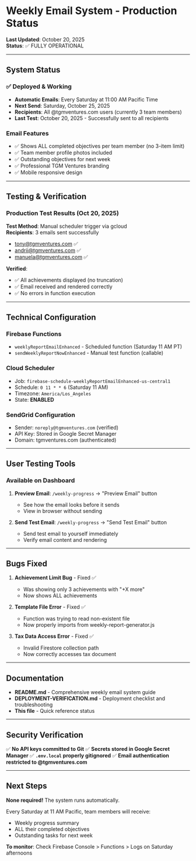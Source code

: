# Weekly Email System - Production Status

**Last Updated**: October 20, 2025  
**Status**: ✅ FULLY OPERATIONAL

---

## System Status

### ✅ Deployed & Working
- **Automatic Emails**: Every Saturday at 11:00 AM Pacific Time
- **Next Send**: Saturday, October 25, 2025
- **Recipients**: All @tgmventures.com users (currently 3 team members)
- **Last Test**: October 20, 2025 - Successfully sent to all recipients

### Email Features
- ✅ Shows ALL completed objectives per team member (no 3-item limit)
- ✅ Team member profile photos included
- ✅ Outstanding objectives for next week
- ✅ Professional TGM Ventures branding
- ✅ Mobile responsive design

---

## Testing & Verification

### Production Test Results (Oct 20, 2025)
**Test Method**: Manual scheduler trigger via gcloud  
**Recipients**: 3 emails sent successfully
- tony@tgmventures.com ✅
- andrii@tgmventures.com ✅  
- manuela@tgmventures.com ✅

**Verified**:
- ✅ All achievements displayed (no truncation)
- ✅ Email received and rendered correctly
- ✅ No errors in function execution

---

## Technical Configuration

### Firebase Functions
- `weeklyReportEmailEnhanced` - Scheduled function (Saturday 11 AM PT)
- `sendWeeklyReportNowEnhanced` - Manual test function (callable)

### Cloud Scheduler
- Job: `firebase-schedule-weeklyReportEmailEnhanced-us-central1`
- Schedule: `0 11 * * 6` (Saturday 11 AM)
- Timezone: `America/Los_Angeles`
- State: **ENABLED**

### SendGrid Configuration
- Sender: `noreply@tgmventures.com` (verified)
- API Key: Stored in Google Secret Manager
- Domain: tgmventures.com (authenticated)

---

## User Testing Tools

### Available on Dashboard
1. **Preview Email**: `/weekly-progress` → "Preview Email" button
   - See how the email looks before it sends
   - View in browser without sending

2. **Send Test Email**: `/weekly-progress` → "Send Test Email" button  
   - Send test email to yourself immediately
   - Verify email content and rendering

---

## Bugs Fixed

1. **Achievement Limit Bug** - Fixed ✅
   - Was showing only 3 achievements with "+X more"
   - Now shows ALL achievements

2. **Template File Error** - Fixed ✅
   - Function was trying to read non-existent file
   - Now properly imports from weekly-report-generator.js

3. **Tax Data Access Error** - Fixed ✅
   - Invalid Firestore collection path
   - Now correctly accesses tax document

---

## Documentation

- **README.md** - Comprehensive weekly email system guide
- **DEPLOYMENT-VERIFICATION.md** - Deployment checklist and troubleshooting
- **This file** - Quick reference status

---

## Security Verification

✅ **No API keys committed to Git**
✅ **Secrets stored in Google Secret Manager**
✅ **`.env.local` properly gitignored**
✅ **Email authentication restricted to @tgmventures.com**

---

## Next Steps

**None required!** The system runs automatically.

Every Saturday at 11 AM Pacific, team members will receive:
- Weekly progress summary
- ALL their completed objectives
- Outstanding tasks for next week

**To monitor**: Check Firebase Console > Functions > Logs on Saturday afternoons

